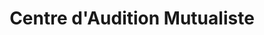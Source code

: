 ---
title: "Centre d'Audition Mutualiste"
url: /gap/centre-daudition-mutualiste/
shop: les appareils auditifs
---